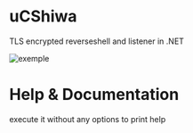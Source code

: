 # uCShiwa
TLS encrypted reverseshell and listener in .NET

![exemple](https://github.com/Aif4thah/uCShiwa/blob/main/POC-v2.PNG)

# Help & Documentation
execute it without any options to print help

